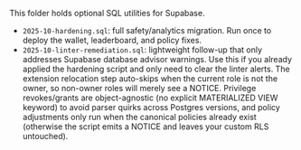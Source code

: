 This folder holds optional SQL utilities for Supabase.

- `2025-10-hardening.sql`: full safety/analytics migration. Run once to deploy the wallet, leaderboard, and policy fixes.
- `2025-10-linter-remediation.sql`: lightweight follow-up that only addresses Supabase database advisor warnings. Use this if you already applied the hardening script and only need to clear the linter alerts. The extension relocation step auto-skips when the current role is not the owner, so non-owner roles will merely see a NOTICE. Privilege revokes/grants are object-agnostic (no explicit MATERIALIZED VIEW keyword) to avoid parser quirks across Postgres versions, and policy adjustments only run when the canonical policies already exist (otherwise the script emits a NOTICE and leaves your custom RLS untouched).
